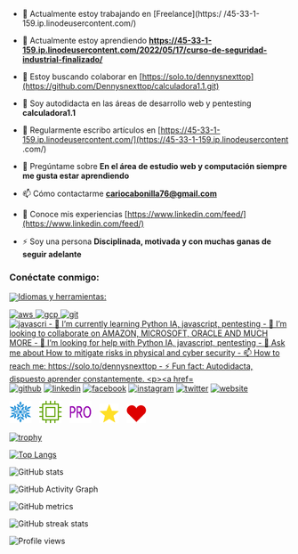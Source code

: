 

- 🔭 Actualmente estoy trabajando en [Freelance](https:/ /45-33-1-159.ip.linodeusercontent.com/)

- 🌱 Actualmente estoy aprendiendo **https://45-33-1-159.ip.linodeusercontent.com/2022/05/17/curso-de-seguridad-industrial-finalizado/**

- 👯 Estoy buscando colaborar en [https://solo.to/dennysnexttop](https://github.com/Dennysnexttop/calculadora1.1.git)

- 🤝 Soy autodidacta en las áreas de desarrollo web y pentesting **calculadora1.1**

- 📝 Regularmente escribo artículos en [https://45-33-1-159.ip.linodeusercontent.com/](https://45-33-1-159.ip.linodeusercontent .com/)

- 💬 Pregúntame sobre **En el área de estudio web y computación siempre me gusta estar aprendiendo**

- 📫 Cómo contactarme **cariocabonilla76@gmail.com**

- 📄 Conoce mis experiencias [https://www.linkedin.com/feed/](https://www.linkedin.com/feed/)

- ⚡ Soy una persona **Disciplinada, motivada y con muchas ganas de seguir adelante**

<h3 align="left">Conéctate conmigo:</h3>
<p align="left">
<a href=" https://twitter.com/bonillacarioca" target="blank"><img align="center" src="https://raw.githubusercon
</p>

<h3 align="left">Idiomas y herramientas:</h3>
<p align="left"> <a href="https://aws.amazon.com" target="_blank" rel="noreferrer"> <img src="https://raw.githubusercontent.com/devicons /devicon/master/icons/amazonwebservices/amazonwebservices-original-wordmark.svg" alt="aws" width="40" height="40"/> </a> <a href="https://cloud.google .com" target="_blank" rel="noreferrer"> <img src="https://www.vectorlogo.zone/logos/google_cloud/google_cloud-icon.svg" alt="gcp" width="40" height ="40"/> </a> <a href="https://git-scm.com/" target="_blank" rel="noreferrer"> <img src="https://www.vectorlogo.zone/logos/git-scm/git-scm-icon.svg" alt="git" width="40" height="40"/> </a> <a href="https://developer. mozilla.org/en-US/docs/Web/JavaScript" target="_blank" rel="noreferrer"> <img src="https://raw.githubu javascript-original.svg" alt="javascri
- 🌱 I’m currently learning Python IA, javascript, pentesting 
- 👯 I’m looking to collaborate on AMAZON, MICROSOFT, ORACLE AND MUCH MORE  
- 🤔 I’m looking for help with Python IA, javascript, pentesting 
- 💬 Ask me about How to mitigate risks in physical and cyber security 
- 📫 How to reach me: https://solo.to/dennysnexttop 
- ⚡ Fun fact: Autodidacta, dispuesto aprender constantemente. 


[<img src='https://cdn.jsdelivr.net/npm/simple-icons@3.0.1/icons/github.svg' alt='github' height='40'>](https://github.com/Dennysnexttop)  [<img src='https://cdn.jsdelivr.net/npm/simple-icons@3.0.1/icons/linkedin.svg' alt='linkedin' height='40'>](https://www.linkedin.com/in/https://www.linkedin.com/in/denis-bonilla-a22751219/)  [<img src='https://cdn.jsdelivr.net/npm/simple-icons@3.0.1/icons/facebook.svg' alt='facebook' height='40'>](https://www.facebook.com/https://www.facebook.com/denis.bonilla.7792)  [<img src='https://cdn.jsdelivr.net/npm/simple-icons@3.0.1/icons/instagram.svg' alt='instagram' height='40'>](https://www.instagram.com/Dennysnexttop/)  [<img src='https://cdn.jsdelivr.net/npm/simple-icons@3.0.1/icons/twitter.svg' alt='twitter' height='40'>](https://twitter.com/Bonillacarioca)  [<img src='https://cdn.jsdelivr.net/npm/simple-icons@3.0.1/icons/icloud.svg' alt='website' height='40'>](https://solo.to/dennysnexttop)  

<a href='https://archiveprogram.github.com/'><img src='https://raw.githubusercontent.com/acervenky/animated-github-badges/master/assets/acbadge.gif' width='40' height='40'></a> <a href='https://docs.github.com/en/developers'><img src='https://raw.githubusercontent.com/acervenky/animated-github-badges/master/assets/devbadge.gif' width='40' height='40'></a> <a href='https://github.com/pricing'><img src='https://raw.githubusercontent.com/acervenky/animated-github-badges/master/assets/pro.gif' width='40' height='40'></a> <a href='https://stars.github.com/'><img src='https://raw.githubusercontent.com/acervenky/animated-github-badges/master/assets/starbadge.gif' width='35' height='35'></a> <a href='https://docs.github.com/en/github/supporting-the-open-source-community-with-github-sponsors'><img src='https://raw.githubusercontent.com/acervenky/animated-github-badges/master/assets/sponsorbadge.gif' width='35' height='35'></a> 

[![trophy](https://github-profile-trophy.vercel.app/?username=Dennysnexttop)](https://github.com/ryo-ma/github-profile-trophy)

[![Top Langs](https://github-readme-stats.vercel.app/api/top-langs/?username=Dennysnexttop)](https://github.com/anuraghazra/github-readme-stats)

![GitHub stats](https://github-readme-stats.vercel.app/api?username=Dennysnexttop&show_icons=true&count_private=true)  

![GitHub Activity Graph](https://activity-graph.herokuapp.com/graph?username=Dennysnexttop)  

![GitHub metrics](https://metrics.lecoq.io/Dennysnexttop)  

![GitHub streak stats](https://github-readme-streak-stats.herokuapp.com/?user=Dennysnexttop)  

![Profile views](https://gpvc.arturio.dev/Dennysnexttop)                                            
